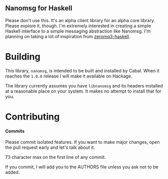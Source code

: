 
Nanomsg for Haskell
-------------------

Please don't use this. It's an alpha client library for an alpha core
library. Please explore it, though. I'm extremely interested in
creating a simple Haskell interface to a simple messaging abstraction
like Nanomsg. I'm planning on taking a lot of inspiration from
[zeromq3-haskell](http://hackage.haskell.org/package/zeromq3-haskell).

Building
========

This library, `nanomsg`, is intended to be built and installed by
Cabal. When it reaches the `1.0.0` release I will make it available on
Hackage.

The library currently assumes you have `libnanomsg` and its headers
installed at a reasonable place on your system. It makes no attempt to
install that for you.

Contributing
============

#### Commits

Please commit isolated features. If you want to make major changes,
open the pull request early and let's talk about it.

73 character max on the first line of any commit.

If you commit, I will add you to the AUTHORS file unless you ask not
to be added.
